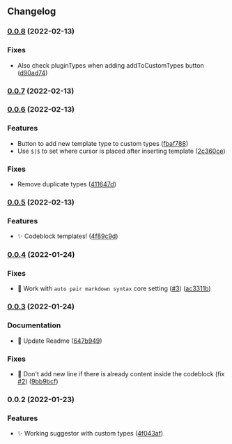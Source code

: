 ## Changelog
### [0.0.8](https://github.com/SkepticMystic/codeblock-completer/compare/0.0.7...0.0.8) (2022-02-13)


### Fixes

* Also check pluginTypes when adding addToCustomTypes button ([d90ad74](https://github.com/SkepticMystic/codeblock-completer/commit/d90ad743200350bca9760849c209ec8f261a4d8f))

### [0.0.7](https://github.com/SkepticMystic/codeblock-completer/compare/0.0.6...0.0.7) (2022-02-13)

### [0.0.6](https://github.com/SkepticMystic/codeblock-completer/compare/0.0.5...0.0.6) (2022-02-13)


### Features

* Button to add new template type to custom types ([fbaf788](https://github.com/SkepticMystic/codeblock-completer/commit/fbaf7883a6fd416dfb21d2121a9fb646db4be577))
* Use `$|$` to set where cursor is placed after inserting template ([2c360ce](https://github.com/SkepticMystic/codeblock-completer/commit/2c360ce1660ee0bc9a872b5f953ed1c4bc22c9c6))


### Fixes

* Remove duplicate types ([411647d](https://github.com/SkepticMystic/codeblock-completer/commit/411647d7921df2659480bd615c08747eacaaaecf))

### [0.0.5](https://github.com/SkepticMystic/codeblock-completer/compare/0.0.4...0.0.5) (2022-02-13)


### Features

* :sparkles: Codeblock templates! ([4f89c9d](https://github.com/SkepticMystic/codeblock-completer/commit/4f89c9d12238fc700853f296028cada29e495264))

### [0.0.4](https://github.com/SkepticMystic/codeblock-completer/compare/0.0.3...0.0.4) (2022-01-24)


### Fixes

* :bug: Work with `auto pair markdown syntax` core setting ([#3](https://github.com/SkepticMystic/codeblock-completer/issues/3)) ([ac3311b](https://github.com/SkepticMystic/codeblock-completer/commit/ac3311bf25dd369ba3fb4b017f5f09b629dc0b4e))

### [0.0.3](https://github.com/SkepticMystic/codeblock-completer/compare/0.0.2...0.0.3) (2022-01-24)


### Documentation

* :memo: Update Readme ([647b949](https://github.com/SkepticMystic/codeblock-completer/commit/647b94994f8e519d311cfee05a72fb18ebed9c35))


### Fixes

* :bug: Don't add new line if there is already content inside the codeblock (fix [#2](https://github.com/SkepticMystic/codeblock-completer/issues/2)) ([9bb9bcf](https://github.com/SkepticMystic/codeblock-completer/commit/9bb9bcf78edc36a9a0bf54f02f94a2434cf33ab8))

### 0.0.2 (2022-01-23)


### Features

* :sparkles: Working suggestor with custom types ([4f043af](https://github.com/SkepticMystic/codeblock-completer/commit/4f043afd5a2bca957c8a33bb1f0a3aeafdd8ad27))
